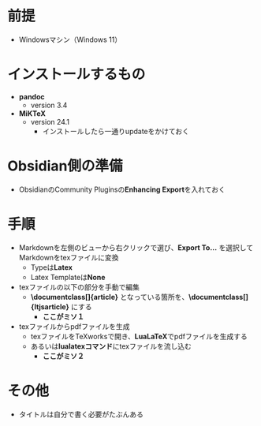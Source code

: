 # 前提

- Windowsマシン（Windows 11）

# インストールするもの

- **pandoc**
	- version 3.4
- **MiKTeX**
	- version 24.1
		- インストールしたら一通りupdateをかけておく

# Obsidian側の準備

- ObsidianのCommunity Pluginsの**Enhancing Export**を入れておく

# 手順

- Markdownを左側のビューから右クリックで選び、**Export To...** を選択してMarkdownをtexファイルに変換
	- Typeは**Latex**
	- Latex Templateは**None**
- texファイルの以下の部分を手動で編集
	- **\\documentclass\[\]{article}** となっている箇所を、**\\documentclass\[\]{ltjsarticle}** にする
		- **ここがミソ１**
- texファイルからpdfファイルを生成
	- texファイルをTeXworksで開き、**LuaLaTeX**でpdfファイルを生成する
	- あるいは**lualatexコマンド**にtexファイルを流し込む
		- **ここがミソ２**

# その他

- タイトルは自分で書く必要がたぶんある